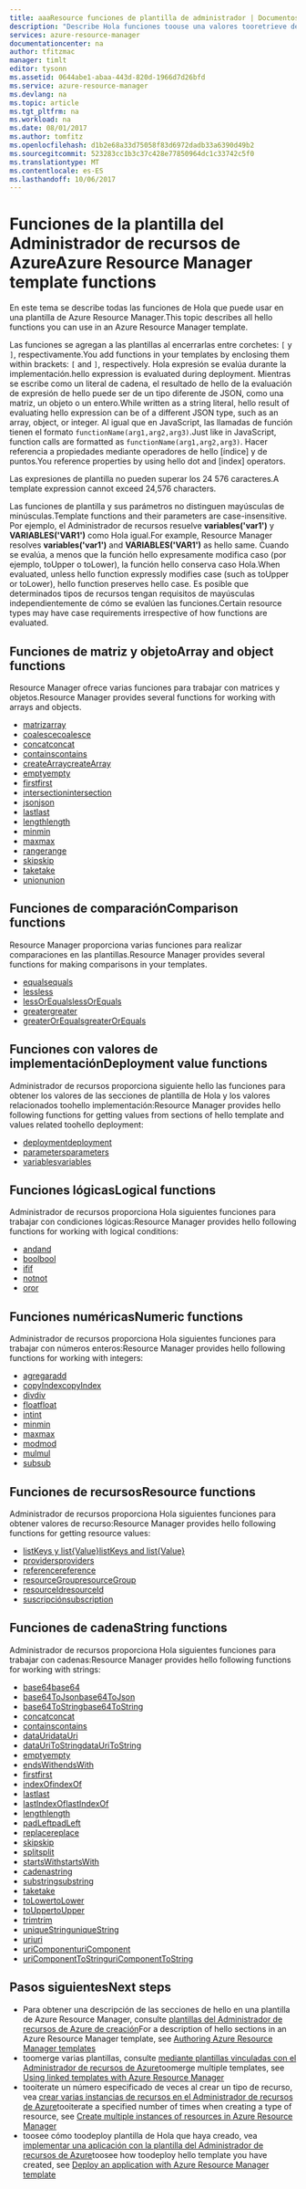 ```yaml
---
title: aaaResource funciones de plantilla de administrador | Documentos de Microsoft
description: "Describe Hola funciones toouse una valores tooretrieve de plantilla de Azure Resource Manager, trabajar con cadenas y valores numéricos y recuperar la información de implementación."
services: azure-resource-manager
documentationcenter: na
author: tfitzmac
manager: timlt
editor: tysonn
ms.assetid: 0644abe1-abaa-443d-820d-1966d7d26bfd
ms.service: azure-resource-manager
ms.devlang: na
ms.topic: article
ms.tgt_pltfrm: na
ms.workload: na
ms.date: 08/01/2017
ms.author: tomfitz
ms.openlocfilehash: d1b2e68a33d75058f83d6972dadb33a6390d49b2
ms.sourcegitcommit: 523283cc1b3c37c428e77850964dc1c33742c5f0
ms.translationtype: MT
ms.contentlocale: es-ES
ms.lasthandoff: 10/06/2017
---
```

# <a name="azure-resource-manager-template-functions"></a><span data-ttu-id="7fb5c-103">Funciones de la plantilla del Administrador de recursos de Azure</span><span class="sxs-lookup"><span data-stu-id="7fb5c-103">Azure Resource Manager template functions</span></span>
<span data-ttu-id="7fb5c-104">En este tema se describe todas las funciones de Hola que puede usar en una plantilla de Azure Resource Manager.</span><span class="sxs-lookup"><span data-stu-id="7fb5c-104">This topic describes all hello functions you can use in an Azure Resource Manager template.</span></span>

<span data-ttu-id="7fb5c-105">Las funciones se agregan a las plantillas al encerrarlas entre corchetes: `[` y `]`, respectivamente.</span><span class="sxs-lookup"><span data-stu-id="7fb5c-105">You add functions in your templates by enclosing them within brackets: `[` and `]`, respectively.</span></span> <span data-ttu-id="7fb5c-106">Hola expresión se evalúa durante la implementación.</span><span class="sxs-lookup"><span data-stu-id="7fb5c-106">hello expression is evaluated during deployment.</span></span> <span data-ttu-id="7fb5c-107">Mientras se escribe como un literal de cadena, el resultado de hello de la evaluación de expresión de hello puede ser de un tipo diferente de JSON, como una matriz, un objeto o un entero.</span><span class="sxs-lookup"><span data-stu-id="7fb5c-107">While written as a string literal, hello result of evaluating hello expression can be of a different JSON type, such as an array, object, or integer.</span></span> <span data-ttu-id="7fb5c-108">Al igual que en JavaScript, las llamadas de función tienen el formato `functionName(arg1,arg2,arg3)`.</span><span class="sxs-lookup"><span data-stu-id="7fb5c-108">Just like in JavaScript, function calls are formatted as `functionName(arg1,arg2,arg3)`.</span></span> <span data-ttu-id="7fb5c-109">Hacer referencia a propiedades mediante operadores de hello [índice] y de puntos.</span><span class="sxs-lookup"><span data-stu-id="7fb5c-109">You reference properties by using hello dot and [index] operators.</span></span>

<span data-ttu-id="7fb5c-110">Las expresiones de plantilla no pueden superar los 24 576 caracteres.</span><span class="sxs-lookup"><span data-stu-id="7fb5c-110">A template expression cannot exceed 24,576 characters.</span></span>

<span data-ttu-id="7fb5c-111">Las funciones de plantilla y sus parámetros no distinguen mayúsculas de minúsculas.</span><span class="sxs-lookup"><span data-stu-id="7fb5c-111">Template functions and their parameters are case-insensitive.</span></span> <span data-ttu-id="7fb5c-112">Por ejemplo, el Administrador de recursos resuelve **variables('var1')** y **VARIABLES('VAR1')** como Hola igual.</span><span class="sxs-lookup"><span data-stu-id="7fb5c-112">For example, Resource Manager resolves **variables('var1')** and **VARIABLES('VAR1')** as hello same.</span></span> <span data-ttu-id="7fb5c-113">Cuando se evalúa, a menos que la función hello expresamente modifica caso (por ejemplo, toUpper o toLower), la función hello conserva caso Hola.</span><span class="sxs-lookup"><span data-stu-id="7fb5c-113">When evaluated, unless hello function expressly modifies case (such as toUpper or toLower), hello function preserves hello case.</span></span> <span data-ttu-id="7fb5c-114">Es posible que determinados tipos de recursos tengan requisitos de mayúsculas independientemente de cómo se evalúen las funciones.</span><span class="sxs-lookup"><span data-stu-id="7fb5c-114">Certain resource types may have case requirements irrespective of how functions are evaluated.</span></span>

<a id="array" />
<a id="coalesce" />
<a id="concatarray" />
<a id="contains" />
<a id="createarray" />
<a id="empty" />
<a id="first" />
<a id="intersection" />
<a id="last" />
<a id="length" />
<a id="min" />
<a id="max" />
<a id="range" />
<a id="skip" />
<a id="take" />
<a id="union" />

## <a name="array-and-object-functions"></a><span data-ttu-id="7fb5c-115">Funciones de matriz y objeto</span><span class="sxs-lookup"><span data-stu-id="7fb5c-115">Array and object functions</span></span>
<span data-ttu-id="7fb5c-116">Resource Manager ofrece varias funciones para trabajar con matrices y objetos.</span><span class="sxs-lookup"><span data-stu-id="7fb5c-116">Resource Manager provides several functions for working with arrays and objects.</span></span>

* [<span data-ttu-id="7fb5c-117">matriz</span><span class="sxs-lookup"><span data-stu-id="7fb5c-117">array</span></span>](resource-group-template-functions-array.md#array)
* [<span data-ttu-id="7fb5c-118">coalesce</span><span class="sxs-lookup"><span data-stu-id="7fb5c-118">coalesce</span></span>](resource-group-template-functions-array.md#coalesce)
* [<span data-ttu-id="7fb5c-119">concat</span><span class="sxs-lookup"><span data-stu-id="7fb5c-119">concat</span></span>](resource-group-template-functions-array.md#concat)
* [<span data-ttu-id="7fb5c-120">contains</span><span class="sxs-lookup"><span data-stu-id="7fb5c-120">contains</span></span>](resource-group-template-functions-array.md#contains)
* [<span data-ttu-id="7fb5c-121">createArray</span><span class="sxs-lookup"><span data-stu-id="7fb5c-121">createArray</span></span>](resource-group-template-functions-array.md#createarray)
* [<span data-ttu-id="7fb5c-122">empty</span><span class="sxs-lookup"><span data-stu-id="7fb5c-122">empty</span></span>](resource-group-template-functions-array.md#empty)
* [<span data-ttu-id="7fb5c-123">first</span><span class="sxs-lookup"><span data-stu-id="7fb5c-123">first</span></span>](resource-group-template-functions-array.md#first)
* [<span data-ttu-id="7fb5c-124">intersection</span><span class="sxs-lookup"><span data-stu-id="7fb5c-124">intersection</span></span>](resource-group-template-functions-array.md#intersection)
* [<span data-ttu-id="7fb5c-125">json</span><span class="sxs-lookup"><span data-stu-id="7fb5c-125">json</span></span>](resource-group-template-functions-array.md#json)
* [<span data-ttu-id="7fb5c-126">last</span><span class="sxs-lookup"><span data-stu-id="7fb5c-126">last</span></span>](resource-group-template-functions-array.md#last)
* [<span data-ttu-id="7fb5c-127">length</span><span class="sxs-lookup"><span data-stu-id="7fb5c-127">length</span></span>](resource-group-template-functions-array.md#length)
* [<span data-ttu-id="7fb5c-128">min</span><span class="sxs-lookup"><span data-stu-id="7fb5c-128">min</span></span>](resource-group-template-functions-array.md#min)
* [<span data-ttu-id="7fb5c-129">max</span><span class="sxs-lookup"><span data-stu-id="7fb5c-129">max</span></span>](resource-group-template-functions-array.md#max)
* [<span data-ttu-id="7fb5c-130">range</span><span class="sxs-lookup"><span data-stu-id="7fb5c-130">range</span></span>](resource-group-template-functions-array.md#range)
* [<span data-ttu-id="7fb5c-131">skip</span><span class="sxs-lookup"><span data-stu-id="7fb5c-131">skip</span></span>](resource-group-template-functions-array.md#skip)
* [<span data-ttu-id="7fb5c-132">take</span><span class="sxs-lookup"><span data-stu-id="7fb5c-132">take</span></span>](resource-group-template-functions-array.md#take)
* [<span data-ttu-id="7fb5c-133">union</span><span class="sxs-lookup"><span data-stu-id="7fb5c-133">union</span></span>](resource-group-template-functions-array.md#union)

<a id="equals" />
<a id="less" />
<a id="lessorequals" />
<a id="greater" />
<a id="greaterorequals" />

## <a name="comparison-functions"></a><span data-ttu-id="7fb5c-134">Funciones de comparación</span><span class="sxs-lookup"><span data-stu-id="7fb5c-134">Comparison functions</span></span>
<span data-ttu-id="7fb5c-135">Resource Manager proporciona varias funciones para realizar comparaciones en las plantillas.</span><span class="sxs-lookup"><span data-stu-id="7fb5c-135">Resource Manager provides several functions for making comparisons in your templates.</span></span>

* [<span data-ttu-id="7fb5c-136">equals</span><span class="sxs-lookup"><span data-stu-id="7fb5c-136">equals</span></span>](resource-group-template-functions-comparison.md#equals)
* [<span data-ttu-id="7fb5c-137">less</span><span class="sxs-lookup"><span data-stu-id="7fb5c-137">less</span></span>](resource-group-template-functions-comparison.md#less)
* [<span data-ttu-id="7fb5c-138">lessOrEquals</span><span class="sxs-lookup"><span data-stu-id="7fb5c-138">lessOrEquals</span></span>](resource-group-template-functions-comparison.md#lessorequals)
* [<span data-ttu-id="7fb5c-139">greater</span><span class="sxs-lookup"><span data-stu-id="7fb5c-139">greater</span></span>](resource-group-template-functions-comparison.md#greater)
* [<span data-ttu-id="7fb5c-140">greaterOrEquals</span><span class="sxs-lookup"><span data-stu-id="7fb5c-140">greaterOrEquals</span></span>](resource-group-template-functions-comparison.md#greaterorequals)

<a id="deployment" />
<a id="parameters" />
<a id="variables" />

## <a name="deployment-value-functions"></a><span data-ttu-id="7fb5c-141">Funciones con valores de implementación</span><span class="sxs-lookup"><span data-stu-id="7fb5c-141">Deployment value functions</span></span>
<span data-ttu-id="7fb5c-142">Administrador de recursos proporciona siguiente hello las funciones para obtener los valores de las secciones de plantilla de Hola y los valores relacionados toohello implementación:</span><span class="sxs-lookup"><span data-stu-id="7fb5c-142">Resource Manager provides hello following functions for getting values from sections of hello template and values related toohello deployment:</span></span>

* [<span data-ttu-id="7fb5c-143">deployment</span><span class="sxs-lookup"><span data-stu-id="7fb5c-143">deployment</span></span>](resource-group-template-functions-deployment.md#deployment)
* [<span data-ttu-id="7fb5c-144">parameters</span><span class="sxs-lookup"><span data-stu-id="7fb5c-144">parameters</span></span>](resource-group-template-functions-deployment.md#parameters)
* [<span data-ttu-id="7fb5c-145">variables</span><span class="sxs-lookup"><span data-stu-id="7fb5c-145">variables</span></span>](resource-group-template-functions-deployment.md#variables)

<a id="add" />
<a id="copyindex" />
<a id="div" />
<a id="float" />
<a id="int" />
<a id="minint" />
<a id="maxint" />
<a id="mod" />
<a id="mul" />
<a id="sub" />

## <a name="logical-functions"></a><span data-ttu-id="7fb5c-146">Funciones lógicas</span><span class="sxs-lookup"><span data-stu-id="7fb5c-146">Logical functions</span></span>
<span data-ttu-id="7fb5c-147">Administrador de recursos proporciona Hola siguientes funciones para trabajar con condiciones lógicas:</span><span class="sxs-lookup"><span data-stu-id="7fb5c-147">Resource Manager provides hello following functions for working with logical conditions:</span></span>

* [<span data-ttu-id="7fb5c-148">and</span><span class="sxs-lookup"><span data-stu-id="7fb5c-148">and</span></span>](resource-group-template-functions-logical.md#and)
* [<span data-ttu-id="7fb5c-149">bool</span><span class="sxs-lookup"><span data-stu-id="7fb5c-149">bool</span></span>](resource-group-template-functions-logical.md#bool)
* [<span data-ttu-id="7fb5c-150">if</span><span class="sxs-lookup"><span data-stu-id="7fb5c-150">if</span></span>](resource-group-template-functions-logical.md#if)
* [<span data-ttu-id="7fb5c-151">not</span><span class="sxs-lookup"><span data-stu-id="7fb5c-151">not</span></span>](resource-group-template-functions-logical.md#not)
* [<span data-ttu-id="7fb5c-152">or</span><span class="sxs-lookup"><span data-stu-id="7fb5c-152">or</span></span>](resource-group-template-functions-logical.md#or)

## <a name="numeric-functions"></a><span data-ttu-id="7fb5c-153">Funciones numéricas</span><span class="sxs-lookup"><span data-stu-id="7fb5c-153">Numeric functions</span></span>
<span data-ttu-id="7fb5c-154">Administrador de recursos proporciona Hola siguientes funciones para trabajar con números enteros:</span><span class="sxs-lookup"><span data-stu-id="7fb5c-154">Resource Manager provides hello following functions for working with integers:</span></span>

* [<span data-ttu-id="7fb5c-155">agregar</span><span class="sxs-lookup"><span data-stu-id="7fb5c-155">add</span></span>](resource-group-template-functions-numeric.md#add)
* [<span data-ttu-id="7fb5c-156">copyIndex</span><span class="sxs-lookup"><span data-stu-id="7fb5c-156">copyIndex</span></span>](resource-group-template-functions-numeric.md#copyindex)
* [<span data-ttu-id="7fb5c-157">div</span><span class="sxs-lookup"><span data-stu-id="7fb5c-157">div</span></span>](resource-group-template-functions-numeric.md#div)
* [<span data-ttu-id="7fb5c-158">float</span><span class="sxs-lookup"><span data-stu-id="7fb5c-158">float</span></span>](resource-group-template-functions-numeric.md#float)
* [<span data-ttu-id="7fb5c-159">int</span><span class="sxs-lookup"><span data-stu-id="7fb5c-159">int</span></span>](resource-group-template-functions-numeric.md#int)
* [<span data-ttu-id="7fb5c-160">min</span><span class="sxs-lookup"><span data-stu-id="7fb5c-160">min</span></span>](resource-group-template-functions-numeric.md#min)
* [<span data-ttu-id="7fb5c-161">max</span><span class="sxs-lookup"><span data-stu-id="7fb5c-161">max</span></span>](resource-group-template-functions-numeric.md#max)
* [<span data-ttu-id="7fb5c-162">mod</span><span class="sxs-lookup"><span data-stu-id="7fb5c-162">mod</span></span>](resource-group-template-functions-numeric.md#mod)
* [<span data-ttu-id="7fb5c-163">mul</span><span class="sxs-lookup"><span data-stu-id="7fb5c-163">mul</span></span>](resource-group-template-functions-numeric.md#mul)
* [<span data-ttu-id="7fb5c-164">sub</span><span class="sxs-lookup"><span data-stu-id="7fb5c-164">sub</span></span>](resource-group-template-functions-numeric.md#sub)

<a id="listkeys" />
<a id="list" />
<a id="providers" />
<a id="reference" />
<a id="resourcegroup" />
<a id="resourceid" />
<a id="subscription" />

## <a name="resource-functions"></a><span data-ttu-id="7fb5c-165">Funciones de recursos</span><span class="sxs-lookup"><span data-stu-id="7fb5c-165">Resource functions</span></span>
<span data-ttu-id="7fb5c-166">Administrador de recursos proporciona Hola siguientes funciones para obtener valores de recurso:</span><span class="sxs-lookup"><span data-stu-id="7fb5c-166">Resource Manager provides hello following functions for getting resource values:</span></span>

* [<span data-ttu-id="7fb5c-167">listKeys y list{Value}</span><span class="sxs-lookup"><span data-stu-id="7fb5c-167">listKeys and list{Value}</span></span>](resource-group-template-functions-resource.md#listkeys)
* [<span data-ttu-id="7fb5c-168">providers</span><span class="sxs-lookup"><span data-stu-id="7fb5c-168">providers</span></span>](resource-group-template-functions-resource.md#providers)
* [<span data-ttu-id="7fb5c-169">reference</span><span class="sxs-lookup"><span data-stu-id="7fb5c-169">reference</span></span>](resource-group-template-functions-resource.md#reference)
* [<span data-ttu-id="7fb5c-170">resourceGroup</span><span class="sxs-lookup"><span data-stu-id="7fb5c-170">resourceGroup</span></span>](resource-group-template-functions-resource.md#resourcegroup)
* [<span data-ttu-id="7fb5c-171">resourceId</span><span class="sxs-lookup"><span data-stu-id="7fb5c-171">resourceId</span></span>](resource-group-template-functions-resource.md#resourceid)
* [<span data-ttu-id="7fb5c-172">suscripción</span><span class="sxs-lookup"><span data-stu-id="7fb5c-172">subscription</span></span>](resource-group-template-functions-resource.md#subscription)

<a id="base64" />
<a id="base64tojson" />
<a id="base64tostring" />
<a id="concat" />
<a id="containsstring" />
<a id="datauri" />
<a id="datauritostring" />
<a id="emptystring" />
<a id="endswith" />
<a id="firststring" />
<a id="indexof" />
<a id="laststring" />
<a id="lastindexof" />
<a id="lengthstring" />
<a id="padleft" />
<a id="replace" />
<a id="skipstring" />
<a id="split" />
<a id="startswith" />
<a id="string" />
<a id="substring" />
<a id="takestring" />
<a id="tolower" />
<a id="toupper" />
<a id="trim" />
<a id="uniquestring" />
<a id="uri" />
<a id="uricomponent" />
<a id="uricomponenttostring" />

## <a name="string-functions"></a><span data-ttu-id="7fb5c-173">Funciones de cadena</span><span class="sxs-lookup"><span data-stu-id="7fb5c-173">String functions</span></span>
<span data-ttu-id="7fb5c-174">Administrador de recursos proporciona Hola siguientes funciones para trabajar con cadenas:</span><span class="sxs-lookup"><span data-stu-id="7fb5c-174">Resource Manager provides hello following functions for working with strings:</span></span>

* [<span data-ttu-id="7fb5c-175">base64</span><span class="sxs-lookup"><span data-stu-id="7fb5c-175">base64</span></span>](resource-group-template-functions-string.md#base64)
* [<span data-ttu-id="7fb5c-176">base64ToJson</span><span class="sxs-lookup"><span data-stu-id="7fb5c-176">base64ToJson</span></span>](resource-group-template-functions-string.md#base64tojson)
* [<span data-ttu-id="7fb5c-177">base64ToString</span><span class="sxs-lookup"><span data-stu-id="7fb5c-177">base64ToString</span></span>](resource-group-template-functions-string.md#base64tostring)
* [<span data-ttu-id="7fb5c-178">concat</span><span class="sxs-lookup"><span data-stu-id="7fb5c-178">concat</span></span>](resource-group-template-functions-string.md#concat)
* [<span data-ttu-id="7fb5c-179">contains</span><span class="sxs-lookup"><span data-stu-id="7fb5c-179">contains</span></span>](resource-group-template-functions-string.md#contains)
* [<span data-ttu-id="7fb5c-180">dataUri</span><span class="sxs-lookup"><span data-stu-id="7fb5c-180">dataUri</span></span>](resource-group-template-functions-string.md#datauri)
* [<span data-ttu-id="7fb5c-181">dataUriToString</span><span class="sxs-lookup"><span data-stu-id="7fb5c-181">dataUriToString</span></span>](resource-group-template-functions-string.md#datauritostring)
* [<span data-ttu-id="7fb5c-182">empty</span><span class="sxs-lookup"><span data-stu-id="7fb5c-182">empty</span></span>](resource-group-template-functions-string.md#empty)
* [<span data-ttu-id="7fb5c-183">endsWith</span><span class="sxs-lookup"><span data-stu-id="7fb5c-183">endsWith</span></span>](resource-group-template-functions-string.md#endswith)
* [<span data-ttu-id="7fb5c-184">first</span><span class="sxs-lookup"><span data-stu-id="7fb5c-184">first</span></span>](resource-group-template-functions-string.md#first)
* [<span data-ttu-id="7fb5c-185">indexOf</span><span class="sxs-lookup"><span data-stu-id="7fb5c-185">indexOf</span></span>](resource-group-template-functions-string.md#indexof)
* [<span data-ttu-id="7fb5c-186">last</span><span class="sxs-lookup"><span data-stu-id="7fb5c-186">last</span></span>](resource-group-template-functions-string.md#last)
* [<span data-ttu-id="7fb5c-187">lastIndexOf</span><span class="sxs-lookup"><span data-stu-id="7fb5c-187">lastIndexOf</span></span>](resource-group-template-functions-string.md#lastindexof)
* [<span data-ttu-id="7fb5c-188">length</span><span class="sxs-lookup"><span data-stu-id="7fb5c-188">length</span></span>](resource-group-template-functions-string.md#length)
* [<span data-ttu-id="7fb5c-189">padLeft</span><span class="sxs-lookup"><span data-stu-id="7fb5c-189">padLeft</span></span>](resource-group-template-functions-string.md#padleft)
* [<span data-ttu-id="7fb5c-190">replace</span><span class="sxs-lookup"><span data-stu-id="7fb5c-190">replace</span></span>](resource-group-template-functions-string.md#replace)
* [<span data-ttu-id="7fb5c-191">skip</span><span class="sxs-lookup"><span data-stu-id="7fb5c-191">skip</span></span>](resource-group-template-functions-string.md#skip)
* [<span data-ttu-id="7fb5c-192">split</span><span class="sxs-lookup"><span data-stu-id="7fb5c-192">split</span></span>](resource-group-template-functions-string.md#split)
* [<span data-ttu-id="7fb5c-193">startsWith</span><span class="sxs-lookup"><span data-stu-id="7fb5c-193">startsWith</span></span>](resource-group-template-functions-string.md#startswith)
* [<span data-ttu-id="7fb5c-194">cadena</span><span class="sxs-lookup"><span data-stu-id="7fb5c-194">string</span></span>](resource-group-template-functions-string.md#string)
* [<span data-ttu-id="7fb5c-195">substring</span><span class="sxs-lookup"><span data-stu-id="7fb5c-195">substring</span></span>](resource-group-template-functions-string.md#substring)
* [<span data-ttu-id="7fb5c-196">take</span><span class="sxs-lookup"><span data-stu-id="7fb5c-196">take</span></span>](resource-group-template-functions-string.md#take)
* [<span data-ttu-id="7fb5c-197">toLower</span><span class="sxs-lookup"><span data-stu-id="7fb5c-197">toLower</span></span>](resource-group-template-functions-string.md#tolower)
* [<span data-ttu-id="7fb5c-198">toUpper</span><span class="sxs-lookup"><span data-stu-id="7fb5c-198">toUpper</span></span>](resource-group-template-functions-string.md#toupper)
* [<span data-ttu-id="7fb5c-199">trim</span><span class="sxs-lookup"><span data-stu-id="7fb5c-199">trim</span></span>](resource-group-template-functions-string.md#trim)
* [<span data-ttu-id="7fb5c-200">uniqueString</span><span class="sxs-lookup"><span data-stu-id="7fb5c-200">uniqueString</span></span>](resource-group-template-functions-string.md#uniquestring)
* [<span data-ttu-id="7fb5c-201">uri</span><span class="sxs-lookup"><span data-stu-id="7fb5c-201">uri</span></span>](resource-group-template-functions-string.md#uri)
* [<span data-ttu-id="7fb5c-202">uriComponent</span><span class="sxs-lookup"><span data-stu-id="7fb5c-202">uriComponent</span></span>](resource-group-template-functions-string.md#uricomponent)
* [<span data-ttu-id="7fb5c-203">uriComponentToString</span><span class="sxs-lookup"><span data-stu-id="7fb5c-203">uriComponentToString</span></span>](resource-group-template-functions-string.md#uricomponenttostring)


## <a name="next-steps"></a><span data-ttu-id="7fb5c-204">Pasos siguientes</span><span class="sxs-lookup"><span data-stu-id="7fb5c-204">Next steps</span></span>
* <span data-ttu-id="7fb5c-205">Para obtener una descripción de las secciones de hello en una plantilla de Azure Resource Manager, consulte [plantillas del Administrador de recursos de Azure de creación](resource-group-authoring-templates.md)</span><span class="sxs-lookup"><span data-stu-id="7fb5c-205">For a description of hello sections in an Azure Resource Manager template, see [Authoring Azure Resource Manager templates](resource-group-authoring-templates.md)</span></span>
* <span data-ttu-id="7fb5c-206">toomerge varias plantillas, consulte [mediante plantillas vinculadas con el Administrador de recursos de Azure](resource-group-linked-templates.md)</span><span class="sxs-lookup"><span data-stu-id="7fb5c-206">toomerge multiple templates, see [Using linked templates with Azure Resource Manager](resource-group-linked-templates.md)</span></span>
* <span data-ttu-id="7fb5c-207">tooiterate un número especificado de veces al crear un tipo de recurso, vea [crear varias instancias de recursos en el Administrador de recursos de Azure](resource-group-create-multiple.md)</span><span class="sxs-lookup"><span data-stu-id="7fb5c-207">tooiterate a specified number of times when creating a type of resource, see [Create multiple instances of resources in Azure Resource Manager](resource-group-create-multiple.md)</span></span>
* <span data-ttu-id="7fb5c-208">toosee cómo toodeploy plantilla de Hola que haya creado, vea [implementar una aplicación con la plantilla del Administrador de recursos de Azure](resource-group-template-deploy.md)</span><span class="sxs-lookup"><span data-stu-id="7fb5c-208">toosee how toodeploy hello template you have created, see [Deploy an application with Azure Resource Manager template](resource-group-template-deploy.md)</span></span>

